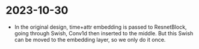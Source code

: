 # 2023-10-30
- In the original design, time+attr embedding is passed to ResnetBlock, going through Swish, Conv1d then inserted to the middle. But this Swish can be moved to the embedding layer, so we only do it once.